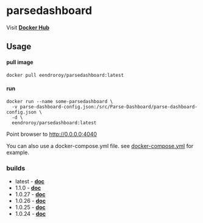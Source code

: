 # parsedashboard

Visit [**Docker Hub**](https://hub.docker.com/r/eendroroy/parsedashboard/)

## Usage

#### pull image

    docker pull eendroroy/parsedashboard:latest

#### run

    docker run --name some-parsedashboard \
      -v parse-dashboard-config.json:/src/Parse-Dashboard/parse-dashboard-config.json \
      -d \
      eendroroy/parsedashboard:latest     

Point browser to http://0.0.0.0:4040

You can also use a docker-compose.yml file. see [docker-compose.yml](latest/docker-compose.yml) for example.

### builds

- latest - [**doc**](latest/README.md)
- 1.1.0 - [**doc**](1.1.0/README.md)
- 1.0.27 - [**doc**](1.0.27/README.md)
- 1.0.26 - [**doc**](1.0.26/README.md)
- 1.0.25 - [**doc**](1.0.25/README.md)
- 1.0.24 - [**doc**](1.0.24/README.md)

